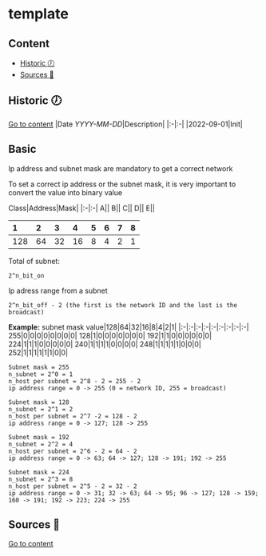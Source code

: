 # template

## Content
- [Historic :clock7:](#historic-clock7)
- [Sources :link:](#sources-link)

## Historic :clock7:
[Go to content](#content)
|Date _YYYY-MM-DD_|Description|
|:-|:-|
|2022-09-01|Init|

## Basic

Ip address and subnet mask are mandatory to get a correct network

To set a correct ip address or the subnet mask, it is very important to convert the value into binary value

Class|Address|Mask|
|:-|:-|
A||
B||
C||
D||
E||

|1|2|3|4|5|6|7|8|
|:-|:-|:-|:-|:-|:-|:-|:-|
|128|64|32|16|8|4|2|1|

Total of subnet:
```
2^n_bit_on
```

Ip adress range from a subnet
```
2^n_bit_off - 2 (the first is the network ID and the last is the broadcast)
```

__Example:__
subnet mask value|128|64|32|16|8|4|2|1|
|:-|:-|:-|:-|:-|:-|:-|:-|:-|
255|0|0|0|0|0|0|0|0|
128|1|0|0|0|0|0|0|0|
192|1|1|0|0|0|0|0|0|
224|1|1|1|0|0|0|0|0|
240|1|1|1|1|0|0|0|0|
248|1|1|1|1|1|0|0|0|
252|1|1|1|1|1|1|0|0|

```
Subnet mask = 255
n_subnet = 2^0 = 1
n_host per subnet = 2^8 - 2 = 255 - 2
ip address range = 0 -> 255 (0 = network ID, 255 = broadcast)

Subnet mask = 128
n_subnet = 2^1 = 2
n_host per subnet = 2^7 -2 = 128 - 2
ip address range = 0 -> 127; 128 -> 255

Subnet mask = 192
n_subnet = 2^2 = 4
n_host per subnet = 2^6 - 2 = 64 - 2
ip address range = 0 -> 63; 64 -> 127; 128 -> 191; 192 -> 255

Subnet mask = 224
n_subnet = 2^3 = 8
n_host per subnet = 2^5 - 2 = 32 - 2
ip address range = 0 -> 31; 32 -> 63; 64 -> 95; 96 -> 127; 128 -> 159; 160 -> 191; 192 -> 223; 224 -> 255
```

## Sources :link:
[Go to content](#content)
